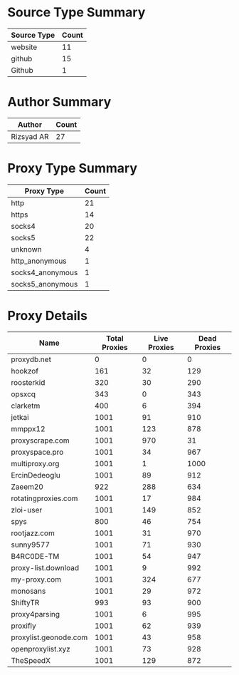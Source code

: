 # Source Type Summary

| Source Type | Count |
|-------------|-------|
| website | 11 |
| github | 15 |
| Github | 1 |


# Author Summary

| Author | Count |
|--------|-------|
| Rizsyad AR | 27 |


# Proxy Type Summary

| Proxy Type | Count |
|------------|-------|
| http | 21 |
| https | 14 |
| socks4 | 20 |
| socks5 | 22 |
| unknown | 4 |
| http_anonymous | 1 |
| socks4_anonymous | 1 |
| socks5_anonymous | 1 |


# Proxy Details

| Name | Total Proxies | Live Proxies | Dead Proxies |
|------|---------------|--------------|---------------|
| proxydb.net | 0 | 0 | 0 |
| hookzof | 161 | 32 | 129 |
| roosterkid | 320 | 30 | 290 |
| opsxcq | 343 | 0 | 343 |
| clarketm | 400 | 6 | 394 |
| jetkai | 1001 | 91 | 910 |
| mmppx12 | 1001 | 123 | 878 |
| proxyscrape.com | 1001 | 970 | 31 |
| proxyspace.pro | 1001 | 34 | 967 |
| multiproxy.org | 1001 | 1 | 1000 |
| ErcinDedeoglu | 1001 | 89 | 912 |
| Zaeem20 | 922 | 288 | 634 |
| rotatingproxies.com | 1001 | 17 | 984 |
| zloi-user | 1001 | 149 | 852 |
| spys | 800 | 46 | 754 |
| rootjazz.com | 1001 | 31 | 970 |
| sunny9577 | 1001 | 71 | 930 |
| B4RC0DE-TM | 1001 | 54 | 947 |
| proxy-list.download | 1001 | 9 | 992 |
| my-proxy.com | 1001 | 324 | 677 |
| monosans | 1001 | 29 | 972 |
| ShiftyTR | 993 | 93 | 900 |
| proxy4parsing | 1001 | 6 | 995 |
| proxifly | 1001 | 62 | 939 |
| proxylist.geonode.com | 1001 | 43 | 958 |
| openproxylist.xyz | 1001 | 73 | 928 |
| TheSpeedX | 1001 | 129 | 872 |
